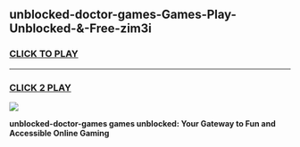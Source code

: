 
## unblocked-doctor-games-Games-Play-Unblocked-&-Free-zim3i
<h3>
<a href="https://premium76.site?title=unblocked-doctor-games&ref=24A">CLICK TO PLAY</a></h3>
<hr>

<h3>
<a href="https://premium76.site?title=unblocked-doctor-games&ref=24A">CLICK 2 PLAY</a>
  
</h3>

<a href="https://premium76.site?title=unblocked-doctor-games&ref=24A"><img src="https://clearcache.store/games.png"></a>


**unblocked-doctor-games games unblocked: Your Gateway to Fun and Accessible Online Gaming**
